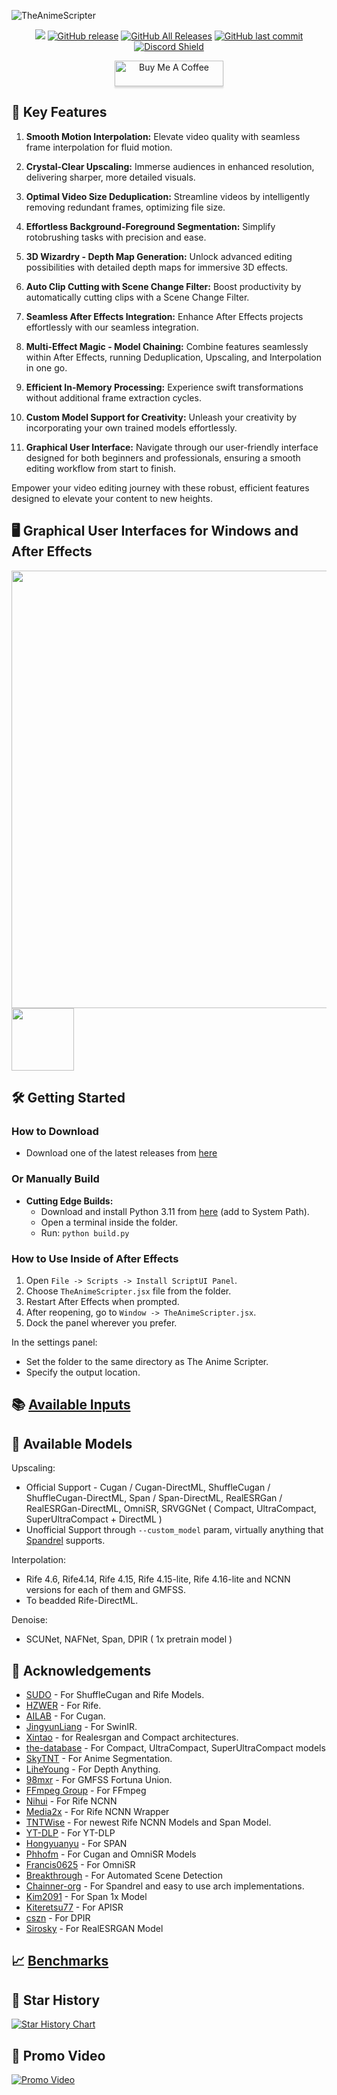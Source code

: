 ![TheAnimeScripter](https://socialify.git.ci/NevermindNilas/TheAnimeScripter/image?description=1&descriptionEditable=Welcome%20to%20TheAnimeScripter%20%E2%80%93%20the%20ultimate%20tool%20for%20video%20processing.%20Enjoy%20%20%20seamless%20video%20processing%20with%20our%20intuitive%20GUIs%20for%20Windows%20and%20After%20Effects.&font=KoHo&forks=1&issues=1&language=1&name=1&owner=1&pattern=Solid&pulls=1&stargazers=1&theme=Dark)

<p align="center">
    <a href="https://visitorbadge.io/status?path=https%3A%2F%2Fgithub.com%2FNevermindNilas%2FTheAnimeScripter%2F"><img src="https://api.visitorbadge.io/api/visitors?path=https%3A%2F%2Fgithub.com%2FNevermindNilas%2FTheAnimeScripter%2F&labelColor=%23697689&countColor=%23ff8a65&style=plastic&labelStyle=none" /></a> 
    <a href="https://github.com/NevermindNilas/TheAnimeScripter/releases"><img alt="GitHub release" src="https://img.shields.io/github/release/NevermindNilas/TheAnimeScripter.svg?style=flat-square" /></a>
    <a href="https://github.com/NevermindNilas/TheAnimeScripter/releases"><img alt="GitHub All Releases" src="https://img.shields.io/github/downloads/NevermindNilas/TheAnimeScripter/total.svg?style=flat-square&color=%2364ff82" /></a>
    <a href="https://github.com/NevermindNilas/TheAnimeScripter/commits"><img alt="GitHub last commit" src="https://img.shields.io/github/last-commit/NevermindNilas/TheAnimeScripter.svg?style=flat-square" /></a>
    <a href="https://discord.gg/hwGHXga8ck">
      <img src="https://img.shields.io/discord/1041502781808328704?label=Discord" alt="Discord Shield"/></a>
</p>
<p align="center">
    <a href="https://www.buymeacoffee.com/nilas" target="_blank"><img src="https://www.buymeacoffee.com/assets/img/custom_images/orange_img.png" alt="Buy Me A Coffee" style="height: 41px !important;width: 174px !important;box-shadow: 0px 3px 2px 0px rgba(190, 190, 190, 0.5) !important;-webkit-box-shadow: 0px 3px 2px 0px rgba(190, 190, 190, 0.5) !important;" ></a>
</p>


## 🚀 Key Features

1. **Smooth Motion Interpolation:** Elevate video quality with seamless frame interpolation for fluid motion.

2. **Crystal-Clear Upscaling:** Immerse audiences in enhanced resolution, delivering sharper, more detailed visuals.

3. **Optimal Video Size Deduplication:** Streamline videos by intelligently removing redundant frames, optimizing file size.

4. **Effortless Background-Foreground Segmentation:** Simplify rotobrushing tasks with precision and ease.

5. **3D Wizardry - Depth Map Generation:** Unlock advanced editing possibilities with detailed depth maps for immersive 3D effects.

6. **Auto Clip Cutting with Scene Change Filter:** Boost productivity by automatically cutting clips with a Scene Change Filter.

7. **Seamless After Effects Integration:** Enhance After Effects projects effortlessly with our seamless integration.

8. **Multi-Effect Magic - Model Chaining:** Combine features seamlessly within After Effects, running Deduplication, Upscaling, and Interpolation in one go.

9. **Efficient In-Memory Processing:** Experience swift transformations without additional frame extraction cycles.

10. **Custom Model Support for Creativity:** Unleash your creativity by incorporating your own trained models effortlessly.

11. **Graphical User Interface:** Navigate through our user-friendly interface designed for both beginners and professionals, ensuring a smooth editing workflow from start to finish.

Empower your video editing journey with these robust, efficient features designed to elevate your content to new heights.


## 🖥️ Graphical User Interfaces for Windows and After Effects

<p float="left">
  <img src="https://github.com/NevermindNilas/TheAnimeScripter/assets/128264457/e1b456a3-ed14-4fd7-a2ac-60688a0c8475" width="700" />
  <img src="https://github.com/NevermindNilas/TheAnimeScripter/assets/128264457/36671784-2512-4e9a-b7f2-a7035b741365" width="100" /> 
</p>

## 🛠️ Getting Started

### How to Download

- Download one of the latest releases from [here](https://github.com/NevermindNilas/TheAnimeScripter/releases)

### Or Manually Build

- **Cutting Edge Builds:**
  - Download and install Python 3.11 from [here](https://www.python.org/downloads/release/python-3110/) (add to System Path).
  - Open a terminal inside the folder.
  - Run: `python build.py`

### How to Use Inside of After Effects

1. Open `File -> Scripts -> Install ScriptUI Panel`.
2. Choose `TheAnimeScripter.jsx` file from the folder.
3. Restart After Effects when prompted.
4. After reopening, go to `Window -> TheAnimeScripter.jsx`.
5. Dock the panel wherever you prefer.

In the settings panel:
- Set the folder to the same directory as The Anime Scripter.
- Specify the output location.

## 📚 [Available Inputs](PARAMETERS.MD)

## 📁 Available Models

Upscaling: 
  - Official Support - Cugan / Cugan-DirectML, ShuffleCugan / ShuffleCugan-DirectML, Span / Span-DirectML, RealESRGan / RealESRGan-DirectML, OmniSR, SRVGGNet ( Compact, UltraCompact, SuperUltraCompact + DirectML )
  - Unofficial Support through `--custom_model` param, virtually anything that [Spandrel](https://github.com/chaiNNer-org/spandrel) supports.

Interpolation: 
  - Rife 4.6, Rife4.14, Rife 4.15, Rife 4.15-lite, Rife 4.16-lite and NCNN versions for each of them and GMFSS.
  - To beadded Rife-DirectML.
  
Denoise:
  - SCUNet, NAFNet, Span, DPIR ( 1x pretrain model )

## 🙏 Acknowledgements

- [SUDO](https://github.com/styler00dollar/VSGAN-tensorrt-docker) - For ShuffleCugan and Rife Models.
- [HZWER](https://github.com/hzwer/Practical-RIFE) - For Rife.
- [AILAB](https://github.com/bilibili/ailab/tree/main/Real-CUGAN) - For Cugan.
- [JingyunLiang](https://github.com/JingyunLiang/SwinIR) - For SwinIR.
- [Xintao](https://github.com/xinntao/Real-ESRGAN) - for Realesrgan and Compact architectures.
- [the-database](https://github.com/the-database/mpv-upscale-2x_animejanai) - For Compact, UltraCompact, SuperUltraCompact models
- [SkyTNT](https://github.com/SkyTNT/anime-segmentation) - For Anime Segmentation.
- [LiheYoung](https://github.com/LiheYoung/Depth-Anything) - For Depth Anything.
- [98mxr](https://github.com/98mxr/GMFSS_Fortuna) - For GMFSS Fortuna Union.
- [FFmpeg Group](https://github.com/FFmpeg/FFmpeg) - For FFmpeg
- [Nihui](https://github.com/nihui/rife-ncnn-vulkan) - For Rife NCNN
- [Media2x](https://github.com/media2x/rife-ncnn-vulkan-python) - For Rife NCNN Wrapper
- [TNTWise](https://github.com/TNTwise/rife-ncnn-vulkan) - For newest Rife NCNN Models and Span Model.
- [YT-DLP](https://github.com/yt-dlp/yt-dlp) - For YT-DLP
- [Hongyuanyu](https://github.com/hongyuanyu/span) - For SPAN
- [Phhofm](https://github.com/phhofm) - For Cugan and OmniSR Models
- [Francis0625](https://github.com/Francis0625/Omni-SR) - For OmniSR
- [Breakthrough](https://github.com/Breakthrough/PySceneDetect) - For Automated Scene Detection
- [Chainner-org](https://github.com/chaiNNer-org/spandrel) - For Spandrel and easy to use arch implementations.
- [Kim2091](https://openmodeldb.info/models/1x-span-anime-pretrain) - For Span 1x Model
- [Kiteretsu77](https://github.com/Kiteretsu77/APISR) - For APISR
- [cszn](https://github.com/cszn/DPIR) - For DPIR
- [Sirosky](https://openmodeldb.info/models/2x-AniScale-2-ESRGAN-Lite) - For RealESRGAN Model

## 📈 [Benchmarks](BENCHMARKS.MD)

## 🌟 Star History

[![Star History Chart](https://api.star-history.com/svg?repos=NevermindNilas/TheAnimeScripter&type=Date)](https://star-history.com/#NevermindNilas/TheAnimeScripter&Date)

## 🎥 Promo Video

[![Promo Video](https://img.youtube.com/vi/V7ryKMezqeQ/0.jpg)](https://youtu.be/V7ryKMezqeQ)
